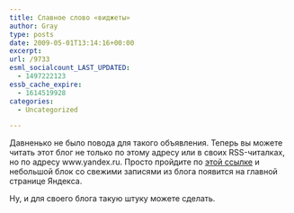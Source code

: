 ```yaml
---
title: Славное слово «виджеты»
author: Gray
type: posts
date: 2009-05-01T13:14:16+00:00
excerpt:
url: /9733
esml_socialcount_LAST_UPDATED:
  - 1497222123
essb_cache_expire:
  - 1614519928
categories:
  - Uncategorized

---
```








<p style="clear: both">
  Давненько не было повода для такого объявления. Теперь вы можете читать этот блог не только по этому адресу или в своих RSS-читалках, но по адресу www.yandex.ru. Просто пройдите по <a href="http://www.yandex.ru/?edit=1&#038;add=531" target="_blank">этой ссылке</a> и небольшой блок со свежими записями из блога появится на главной странице Яндекса.
</p>

<p style="clear: both">
  Ну, и для своего блога такую штуку можете сделать.
</p>